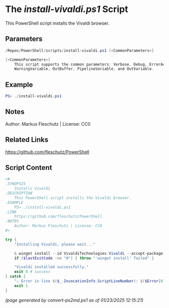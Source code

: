 The *install-vivaldi.ps1* Script
===========================

This PowerShell script installs the Vivaldi browser.

Parameters
----------
```powershell
/Repos/PowerShell/scripts/install-vivaldi.ps1 [<CommonParameters>]

[<CommonParameters>]
    This script supports the common parameters: Verbose, Debug, ErrorAction, ErrorVariable, WarningAction, 
    WarningVariable, OutBuffer, PipelineVariable, and OutVariable.
```

Example
-------
```powershell
PS> ./install-vivaldi.ps1

```

Notes
-----
Author: Markus Fleschutz | License: CC0

Related Links
-------------
https://github.com/fleschutz/PowerShell

Script Content
--------------
```powershell
<#
.SYNOPSIS
	Installs Vivaldi
.DESCRIPTION
	This PowerShell script installs the Vivaldi browser.
.EXAMPLE
	PS> ./install-vivaldi.ps1
.LINK
	https://github.com/fleschutz/PowerShell
.NOTES
	Author: Markus Fleschutz | License: CC0
#>

try {
	"Installing Vivaldi, please wait..."

	& winget install --id VivaldiTechnologies.Vivaldi --accept-package-agreements --accept-source-agreements
	if ($lastExitCode -ne "0") { throw "'winget install' failed" }

	"Vivaldi installed successfully."
	exit 0 # success
} catch {
	"⚠️ Error in line $($_.InvocationInfo.ScriptLineNumber): $($Error[0])"
	exit 1
}
```

*(page generated by convert-ps2md.ps1 as of 01/23/2025 12:15:21)*
